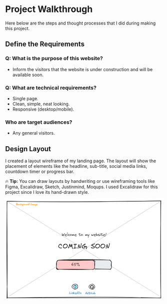 # Project Walkthrough

Here below are the steps and thought processes that I did during making this project.

## Define the Requirements

### Q: What is the purpose of this website?

- Inform the visitors that the website is under construction and will be available soon.

### Q: What are technical requirements?

- Single page.
- Clean, simple, neat looking.
- Responsive (desktop/mobile).

### Who are target audiences?

- Any general visitors.

## Design Layout

I created a layout wireframe of my landing page. The layout will show the placement of elements like the headline, sub-title, social media links, countdown timer or progress bar.

:fire: **Tip:** You can draw layouts by handwriting or use wireframing tools like Figma, Excalidraw, Sketch, Justinmind, Moqups. I used Excalidraw for this project since I love its hand-drawn style.

![wireframe](/images/coming-soon-wireframe.png)